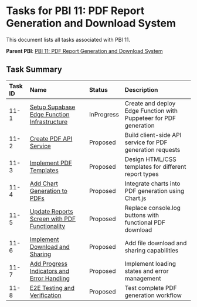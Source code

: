 # Tasks for PBI 11: PDF Report Generation and Download System

This document lists all tasks associated with PBI 11.

**Parent PBI**: [PBI 11: PDF Report Generation and Download System](mdc:prd.md)

## Task Summary

| Task ID | Name | Status | Description |
| :--- | :--- | :---- | :--- |
| 11-1 | [Setup Supabase Edge Function Infrastructure](mdc:11-1.md) | InProgress | Create and deploy Edge Function with Puppeteer for PDF generation |
| 11-2 | [Create PDF API Service](mdc:11-2.md) | Proposed | Build client-side API service for PDF generation requests |
| 11-3 | [Implement PDF Templates](mdc:11-3.md) | Proposed | Design HTML/CSS templates for different report types |
| 11-4 | [Add Chart Generation to PDFs](mdc:11-4.md) | Proposed | Integrate charts into PDF generation using Chart.js |
| 11-5 | [Update Reports Screen with PDF Functionality](mdc:11-5.md) | Proposed | Replace console.log buttons with functional PDF download |
| 11-6 | [Implement Download and Sharing](mdc:11-6.md) | Proposed | Add file download and sharing capabilities |
| 11-7 | [Add Progress Indicators and Error Handling](mdc:11-7.md) | Proposed | Implement loading states and error management |
| 11-8 | [E2E Testing and Verification](mdc:11-8.md) | Proposed | Test complete PDF generation workflow | 